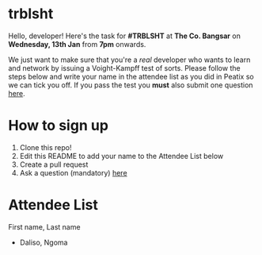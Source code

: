 # trblsht

Hello, developer! Here's the task for **#TRBLSHT** at **The Co. Bangsar** on **Wednesday, 13th Jan** from **7pm** onwards.

We just want to make sure that you're a *real* developer who wants to learn and network by issuing a Voight-Kampff test of sorts. Please follow the steps below and write your name in the attendee list as you did in Peatix so we can tick you off. If you pass the test you **must** also submit one question [here](http://goo.gl/forms/0xPBkaRf8K). 


How to sign up
===========

1. Clone this repo!
2. Edit this README to add your name to the Attendee List below
3. Create a pull request 
4. Ask a question (mandatory) [here](http://goo.gl/forms/0xPBkaRf8K)


Attendee List
===============
First name, Last name

- Daliso, Ngoma
